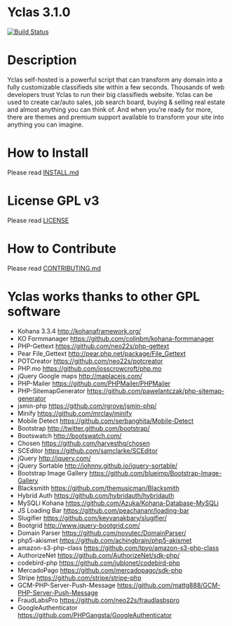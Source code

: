 #  Yclas 3.1.0

[![Build Status](https://travis-ci.org/yclas/yclas.svg?branch=master)](https://travis-ci.org/yclas/yclas)

# Description
Yclas self-hosted is a powerful script that can transform any domain into a fully customizable classifieds site within a few seconds. Thousands of web developers trust Yclas to run their big classifieds website. Yclas can be used to create car/auto sales, job search board, buying & selling real estate and almost anything you can think of. And when you’re ready for more, there are themes and premium support available to transform your site into anything you can imagine.

# How to Install
Please read [INSTALL.md](INSTALL.md)

# License GPL v3
Please read [LICENSE](LICENSE)

# How to Contribute
Please read [CONTRIBUTING.md](CONTRIBUTING.md)


# Yclas works thanks to other GPL software

* Kohana 3.3.4 http://kohanaframework.org/
* KO Formmanager https://github.com/colinbm/kohana-formmanager
* PHP-Gettext https://github.com/neo22s/php-gettext
* Pear File_Gettext http://pear.php.net/package/File_Gettext
* POTCreator https://github.com/neo22s/potcreator
* PHP.mo https://github.com/josscrowcroft/php.mo
* jQuery Google maps http://maplacejs.com/
* PHP-Mailer https://github.com/PHPMailer/PHPMailer
* PHP-SitemapGenerator https://github.com/pawelantczak/php-sitemap-generator
* jsmin-php https://github.com/rgrove/jsmin-php/
* Minify https://github.com/mrclay/minify
* Mobile Detect https://github.com/serbanghita/Mobile-Detect
* Bootstrap http://twitter.github.com/bootstrap/
* Bootswatch http://bootswatch.com/
* Chosen https://github.com/harvesthq/chosen
* SCEditor https://github.com/samclarke/SCEditor
* jQuery http://jquery.com/
* jQuery Sortable http://johnny.github.io/jquery-sortable/
* Bootstrap Image Gallery https://github.com/blueimp/Bootstrap-Image-Gallery
* Blacksmith https://github.com/themusicman/Blacksmith
* Hybrid Auth https://github.com/hybridauth/hybridauth
* MySQLi Kohana https://github.com/Azuka/Kohana-Database-MySQLi
* JS Loading Bar https://github.com/peachananr/loading-bar
* Slugifier https://github.com/keyvanakbary/slugifier/
* Bootgrid http://www.jquery-bootgrid.com/
* Domain Parser https://github.com/novutec/DomainParser/
* php5-akismet https://github.com/achingbrain/php5-akismet
* amazon-s3-php-class https://github.com/tpyo/amazon-s3-php-class
* AuthorizeNet https://github.com/AuthorizeNet/sdk-php/
* codebird-php https://github.com/jublonet/codebird-php
* MercadoPago https://github.com/mercadopago/sdk-php
* Stripe https://github.com/stripe/stripe-php
* GCM-PHP-Server-Push-Message https://github.com/mattg888/GCM-PHP-Server-Push-Message
* FraudLabsPro https://github.com/neo22s/fraudlasbspro
* GoogleAuthenticator https://github.com/PHPGangsta/GoogleAuthenticator